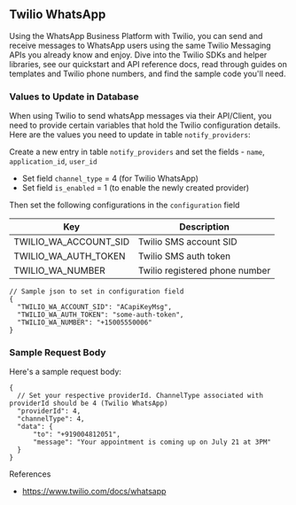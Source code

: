 ## Twilio WhatsApp

Using the WhatsApp Business Platform with Twilio, you can send and receive messages to WhatsApp users using the same Twilio Messaging APIs you already know and enjoy. Dive into the Twilio SDKs and helper libraries, see our quickstart and API reference docs, read through guides on templates and Twilio phone numbers, and find the sample code you'll need.

### Values to Update in Database

When using Twilio to send whatsApp messages via their API/Client, you need to provide certain variables that hold the Twilio configuration details. Here are the values you need to update in table `notify_providers`:

Create a new entry in table `notify_providers` and set the fields - `name`, `application_id`, `user_id`

- Set field `channel_type` = 4 (for Twilio WhatsApp)
- Set field `is_enabled` = 1 (to enable the newly created provider)

Then set the following configurations in the `configuration` field

| Key                     | Description                    |
|-------------------------|--------------------------------|
| TWILIO_WA_ACCOUNT_SID   | Twilio SMS account SID         |
| TWILIO_WA_AUTH_TOKEN    | Twilio SMS auth token          |
| TWILIO_WA_NUMBER        | Twilio registered phone number |

```jsonc
// Sample json to set in configuration field
{
  "TWILIO_WA_ACCOUNT_SID": "ACapiKeyMsg",
  "TWILIO_WA_AUTH_TOKEN": "some-auth-token",
  "TWILIO_WA_NUMBER": "+15005550006"
}
```

### Sample Request Body

Here's a sample request body:

```jsonc
{
  // Set your respective providerId. ChannelType associated with providerId should be 4 (Twilio WhatsApp)
  "providerId": 4,
  "channelType": 4,
  "data": {
      "to": "+919004812051",
      "message": "Your appointment is coming up on July 21 at 3PM"
  }
}
```

References
- https://www.twilio.com/docs/whatsapp